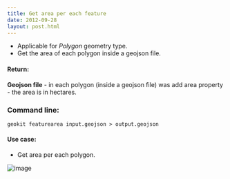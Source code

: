 ```yaml
---
title: Get area per each feature
date: 2012-09-28
layout: post.html
---
```


- Applicable for *Polygon* geometry type.
- Get the area of each polygon inside a geojson file.

#### Return:

**Geojson file** - in each polygon (inside a geojson file) was add area property - the area is in hectares.

### Command line:

```geokit featurearea input.geojson > output.geojson```

#### Use case:
- Get area per each polygon.  

![image](https://user-images.githubusercontent.com/19536044/44175281-59213380-a0ab-11e8-9c9a-a6a6dd145d30.png)